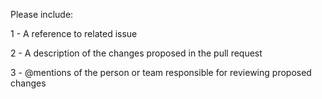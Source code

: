 Please include:

1 - A reference to related issue 

2 - A description of the changes proposed in the pull request

3 - @mentions of the person or team responsible for reviewing proposed changes
